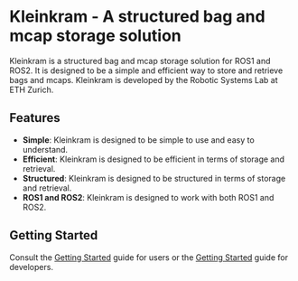 # Kleinkram - A structured bag and mcap storage solution

Kleinkram is a structured bag and mcap storage solution for ROS1 and ROS2. It is designed to be a simple and efficient
way to store and retrieve bags and mcaps. Kleinkram is developed by the Robotic Systems Lab at ETH Zurich.

## Features

-   **Simple**: Kleinkram is designed to be simple to use and easy to understand.
-   **Efficient**: Kleinkram is designed to be efficient in terms of storage and retrieval.
-   **Structured**: Kleinkram is designed to be structured in terms of storage and retrieval.
-   **ROS1 and ROS2**: Kleinkram is designed to work with both ROS1 and ROS2.

## Getting Started

Consult the [Getting Started](https://docs.datasets.leggedrobotics.com/usage/getting-started.html) guide for users or
the [Getting Started](https://docs.datasets.leggedrobotics.com/development/getting-started.html) guide for developers.
